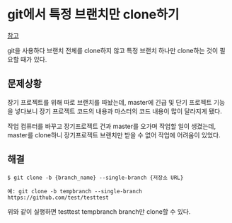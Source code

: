 # git에서 특정 브랜치만 clone하기

[참고](https://www.slipp.net/questions/577)

git을 사용하다 브랜치 전체를 clone하지 않고 특정 브랜치 하나만 clone하는 것이 필요할 때가 있다.

## 문제상황
장기 프로젝트를 위해 따로 브랜치를 따놨는데, master에 긴급 및 단기 프로젝트 기능을 넣다보니 장기 프로젝트 코드의 내용과 마스터의 코드 내용이 많이 달라지게 됐다. 

작업 컴퓨터를 바꾸고 장기프로젝트 건과 master를 오가며 작업할 일이 생겼는데, master를 clone하니 장기프로젝트 브랜치만 받을 수 없어 작업에 어려움이 있었다.

## 해결
```shell
$ git clone -b {branch_name} --single-branch {저장소 URL}

예: git clone -b tempbranch --single-branch https://github.com/test/testtest
```

위와 같이 실행하면 testtest tempbranch branch만 clone할 수 있다.